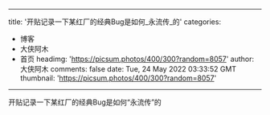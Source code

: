 
---
title: '开贴记录一下某红厂的经典Bug是如何_永流传_的'
categories: 
 - 博客
 - 大侠阿木
 - 首页
headimg: 'https://picsum.photos/400/300?random=8057'
author: 大侠阿木
comments: false
date: Tue, 24 May 2022 03:33:52 GMT
thumbnail: 'https://picsum.photos/400/300?random=8057'
---

<div>   
开贴记录一下某红厂的经典Bug是如何“永流传”的  
</div>
            
